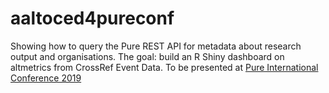 # aaltoced4pureconf
Showing how to query the Pure REST API for metadata about research output and organisations. The goal: build an R Shiny dashboard on altmetrics from CrossRef Event Data. To be presented at [Pure International Conference 2019](https://www.elsevier.com/events/conferences/pure-international-conference-2019)
